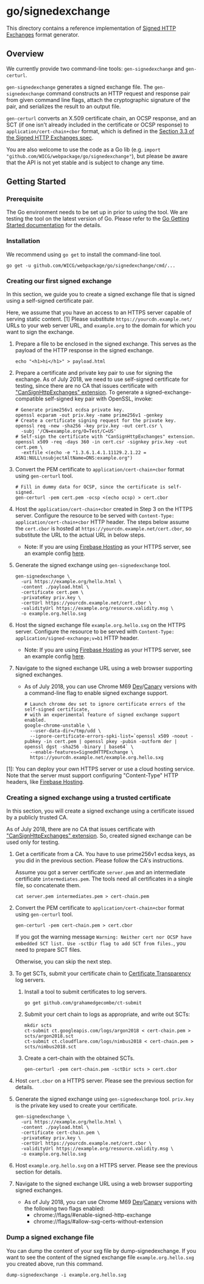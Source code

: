 # go/signedexchange
This directory contains a reference implementation of [Signed HTTP Exchanges](https://wicg.github.io/webpackage/draft-yasskin-http-origin-signed-responses.html) format generator.

## Overview
We currently provide two command-line tools: `gen-signedexchange` and `gen-certurl`.

`gen-signedexchange` generates a signed exchange file. The `gen-signedexchange` command constructs an HTTP request and response pair from given command line flags, attach the cryptographic signature of the pair, and serializes the result to an output file.

`gen-certurl` converts an X.509 certificate chain, an OCSP response, and an SCT (if one isn't already included in the certificate or OCSP response) to `application/cert-chain+cbor` format, which is defined in the [Section 3.3 of the Signed HTTP Exchanges spec](https://wicg.github.io/webpackage/draft-yasskin-http-origin-signed-responses.html#rfc.section.3.3).

You are also welcome to use the code as a Go lib (e.g. `import "github.com/WICG/webpackage/go/signedexchange"`), but please be aware that the API is not yet stable and is subject to change any time.

## Getting Started

### Prerequisite
The Go environment needs to be set up in prior to using the tool. We are testing the tool on the latest version of Go. Please refer to the [Go Getting Started documentation](https://golang.org/doc/install) for the details.

### Installation
We recommend using `go get` to install the command-line tool.

```
go get -u github.com/WICG/webpackage/go/signedexchange/cmd/...
```

### Creating our first signed exchange
In this section, we guide you to create a signed exchange file that is signed using a self-signed certificate pair.

Here, we assume that you have an access to an HTTPS server capable of serving static content. [1] Please substitute `https://yourcdn.example.net/` URLs to your web server URL, and `example.org` to the domain for which you want to sign the exchange.

1. Prepare a file to be enclosed in the signed exchange. This serves as the payload of the HTTP response in the signed exchange.
    ```
    echo "<h1>hi</h1>" > payload.html
    ```

1. Prepare a certificate and private key pair to use for signing the exchange. As of July 2018, we need to use self-signed certificate for testing, since there are no CA that issues certificate with ["CanSignHttpExchanges" extension](https://wicg.github.io/webpackage/draft-yasskin-http-origin-signed-responses.html#cross-origin-cert-req). To generate a signed-exchange-compatible self-signed key pair with OpenSSL, invoke:
    ```
    # Generate prime256v1 ecdsa private key.
    openssl ecparam -out priv.key -name prime256v1 -genkey
    # Create a certificate signing request for the private key.
    openssl req -new -sha256 -key priv.key -out cert.csr \
      -subj '/CN=example.org/O=Test/C=US'
    # Self-sign the certificate with "CanSignHttpExchanges" extension.
    openssl x509 -req -days 360 -in cert.csr -signkey priv.key -out cert.pem \
      -extfile <(echo -e "1.3.6.1.4.1.11129.2.1.22 = ASN1:NULL\nsubjectAltName=DNS:example.org")
    ```

1. Convert the PEM certificate to `application/cert-chain+cbor` format using `gen-certurl` tool.
    ```
    # Fill in dummy data for OCSP, since the certificate is self-signed.
    gen-certurl -pem cert.pem -ocsp <(echo ocsp) > cert.cbor
    ```

1. Host the `application/cert-chain+cbor` created in Step 3 on the HTTPS server. Configure the resource to be served with `Content-Type: application/cert-chain+cbor` HTTP header. The steps below assume the `cert.cbor` is hosted at `https://yourcdn.example.net/cert.cbor`, so substitute the URL to the actual URL in below steps.
    - Note: If you are using [Firebase Hosting](https://firebase.google.com/docs/hosting/) as your HTTPS server, see an example config [here](https://github.com/WICG/webpackage/blob/master/examples/firebase.json).

1. Generate the signed exchange using `gen-signedexchange` tool.
    ```
    gen-signedexchange \
      -uri https://example.org/hello.html \
      -content ./payload.html \
      -certificate cert.pem \
      -privateKey priv.key \
      -certUrl https://yourcdn.example.net/cert.cbor \
      -validityUrl https://example.org/resource.validity.msg \
      -o example.org.hello.sxg
    ```

1. Host the signed exchange file `example.org.hello.sxg` on the HTTPS server. Configure the resource to be served with `Content-Type: application/signed-exchange;v=b1` HTTP header.
    - Note: If you are using [Firebase Hosting](https://firebase.google.com/docs/hosting/) as your HTTPS server, see an example config [here](https://github.com/WICG/webpackage/blob/master/examples/firebase.json).

1. Navigate to the signed exchange URL using a web browser supporting signed exchanges.
    - As of July 2018, you can use Chrome M69 [Dev](https://www.google.com/chrome/?extra=devchannel)/[Canary](https://www.google.com/chrome/browser/canary.html) versions with a command-line flag to enable signed exchange support.
      ```
      # Launch chrome dev set to ignore certificate errors of the self-signed certificate,
      # with an experimental feature of signed exchange support enabled.
      google-chrome-unstable \
        --user-data-dir=/tmp/udd \
        --ignore-certificate-errors-spki-list=`openssl x509 -noout -pubkey -in cert.pem | openssl pkey -pubin -outform der | openssl dgst -sha256 -binary | base64` \
        --enable-features=SignedHTTPExchange \
        https://yourcdn.example.net/example.org.hello.sxg
      ```

[1]: You can deploy your own HTTPS server or use a cloud hosting service. Note that the server must support configuring "Content-Type" HTTP headers, like [Firebase Hosting](https://firebase.google.com/docs/hosting/).

### Creating a signed exchange using a trusted certificate

In this section, you will create a signed exchange using a certificate issued by a publicly trusted CA.

As of July 2018, there are no CA that issues certificate with ["CanSignHttpExchanges" extension](https://wicg.github.io/webpackage/draft-yasskin-http-origin-signed-responses.html#cross-origin-cert-req). So, created signed exchange can be used only for testing.

1. Get a certificate from a CA. You have to use prime256v1 ecdsa keys, as you did in the previous section. Please follow the CA's instructions.

   Assume you got a server certificate `server.pem` and an intermediate certificate `intermediates.pem`. The tools need all certificates in a single file, so concatenate them.
    ```
    cat server.pem intermediates.pem > cert-chain.pem
    ```

1. Convert the PEM certificate to `application/cert-chain+cbor` format using `gen-certurl` tool.
    ```
    gen-certurl -pem cert-chain.pem > cert.cbor
    ```
    If you got the warning message `Warning: Neither cert nor OCSP have embedded SCT list. Use -sctDir flag to add SCT from files.`, you need to prepare SCT files.

    Otherwise, you can skip the next step.

1. To get SCTs, submit your certificate chain to [Certificate Transparency](http://www.certificate-transparency.org/) log servers.

   1. Install a tool to submit certificates to log servers.
      ```
      go get github.com/grahamedgecombe/ct-submit
      ```
   2. Submit your cert chain to logs as appropriate, and write out SCTs:
      ```
      mkdir scts
      ct-submit ct.googleapis.com/logs/argon2018 < cert-chain.pem > scts/argon2018.sct
      ct-submit ct.cloudflare.com/logs/nimbus2018 < cert-chain.pem > scts/nimbus2018.sct
      ```
   3. Create a cert-chain with the obtained SCTs.
      ```
      gen-certurl -pem cert-chain.pem -sctDir scts > cert.cbor
      ```

1. Host `cert.cbor` on a HTTPS server. Please see the previous section for details.

1. Generate the signed exchange using `gen-signedexchange` tool. `priv.key` is the private key used to create your certificate.
    ```
    gen-signedexchange \
      -uri https://example.org/hello.html \
      -content ./payload.html \
      -certificate cert-chain.pem \
      -privateKey priv.key \
      -certUrl https://yourcdn.example.net/cert.cbor \
      -validityUrl https://example.org/resource.validity.msg \
      -o example.org.hello.sxg
    ```

1. Host `example.org.hello.sxg` on a HTTPS server. Please see the previous section for details.

1. Navigate to the signed exchange URL using a web browser supporting signed exchanges.
    - As of July 2018, you can use Chrome M69 [Dev](https://www.google.com/chrome/?extra=devchannel)/[Canary](https://www.google.com/chrome/browser/canary.html) versions with the following two flags enabled:
      - chrome://flags/#enable-signed-http-exchange
      - chrome://flags/#allow-sxg-certs-without-extension

### Dump a signed exchange file

You can dump the content of your sxg file by dump-signedexchange. If you want to see the content of the signed exchange file `example.org.hello.sxg` you created above, run this command.

```
dump-signedexchange -i example.org.hello.sxg
```
